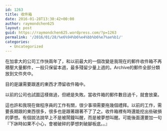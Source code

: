```yaml
---
id: 1263
title: 收件箱
date: 2016-01-28T13:30:42+00:00
author: raymondchen625
layout: post
guid: https://raymondchen625.wordpress.com/?p=1263
permalink: '/2016/01/28/%e6%94%b6%e4%bb%b6%e7%ae%b1/'
categories:
  - Uncategorized
---
```

在加拿大的公司工作快兩年了，和以前最大的一個改變是我現在的郵件收件箱不再積壓大量郵件，一般只保留本週，最多殘留少量上週的。Archive的郵件全部分類放到文件夾中。

目的是讓需要跟進的東西才滯留收件箱中。

以前的公司也試圖這樣做過，但總是失敗。當收件箱的郵件數目過千，就會放棄。

這也許和我現在做程序員的工作有關，很少事項需要拖幾個禮拜。以前的工作，需要長期跟的東西很多，很多也是跟著跟著不了了之。收件箱裡有時還能挖出些破損的夢想。有個說法說早上不是被鬧鐘叫醒，而是被夢想叫醒。可能後面還要加一句『下牀時如果不小心，會被破碎的夢想刺破腳板底。。』